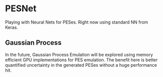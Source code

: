 # PESNet
Playing with Neural Nets for PESes. Right now using standard NN from Keras.

## Gaussian Process

In the future, Gaussian Process Emulation will be explored using memory efficient GPU implementations for PES emulation. The benefit here is better quantified uncertainty in the generated PESes without a huge performance hit.
